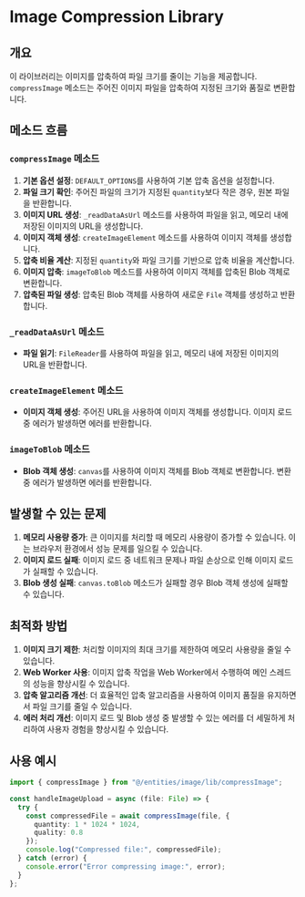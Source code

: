 # Image Compression Library

## 개요

이 라이브러리는 이미지를 압축하여 파일 크기를 줄이는 기능을 제공합니다. `compressImage` 메소드는 주어진 이미지 파일을 압축하여 지정된 크기와 품질로 변환합니다.

## 메소드 흐름

### `compressImage` 메소드

1. **기본 옵션 설정**: `DEFAULT_OPTIONS`를 사용하여 기본 압축 옵션을 설정합니다.
2. **파일 크기 확인**: 주어진 파일의 크기가 지정된 `quantity`보다 작은 경우, 원본 파일을 반환합니다.
3. **이미지 URL 생성**: `_readDataAsUrl` 메소드를 사용하여 파일을 읽고, 메모리 내에 저장된 이미지의 URL을 생성합니다.
4. **이미지 객체 생성**: `createImageElement` 메소드를 사용하여 이미지 객체를 생성합니다.
5. **압축 비율 계산**: 지정된 `quantity`와 파일 크기를 기반으로 압축 비율을 계산합니다.
6. **이미지 압축**: `imageToBlob` 메소드를 사용하여 이미지 객체를 압축된 Blob 객체로 변환합니다.
7. **압축된 파일 생성**: 압축된 Blob 객체를 사용하여 새로운 `File` 객체를 생성하고 반환합니다.

### `_readDataAsUrl` 메소드

- **파일 읽기**: `FileReader`를 사용하여 파일을 읽고, 메모리 내에 저장된 이미지의 URL을 반환합니다.

### `createImageElement` 메소드

- **이미지 객체 생성**: 주어진 URL을 사용하여 이미지 객체를 생성합니다. 이미지 로드 중 에러가 발생하면 에러를 반환합니다.

### `imageToBlob` 메소드

- **Blob 객체 생성**: `canvas`를 사용하여 이미지 객체를 Blob 객체로 변환합니다. 변환 중 에러가 발생하면 에러를 반환합니다.

## 발생할 수 있는 문제

1. **메모리 사용량 증가**: 큰 이미지를 처리할 때 메모리 사용량이 증가할 수 있습니다. 이는 브라우저 환경에서 성능 문제를 일으킬 수 있습니다.
2. **이미지 로드 실패**: 이미지 로드 중 네트워크 문제나 파일 손상으로 인해 이미지 로드가 실패할 수 있습니다.
3. **Blob 생성 실패**: `canvas.toBlob` 메소드가 실패할 경우 Blob 객체 생성에 실패할 수 있습니다.

## 최적화 방법

1. **이미지 크기 제한**: 처리할 이미지의 최대 크기를 제한하여 메모리 사용량을 줄일 수 있습니다.
2. **Web Worker 사용**: 이미지 압축 작업을 Web Worker에서 수행하여 메인 스레드의 성능을 향상시킬 수 있습니다.
3. **압축 알고리즘 개선**: 더 효율적인 압축 알고리즘을 사용하여 이미지 품질을 유지하면서 파일 크기를 줄일 수 있습니다.
4. **에러 처리 개선**: 이미지 로드 및 Blob 생성 중 발생할 수 있는 에러를 더 세밀하게 처리하여 사용자 경험을 향상시킬 수 있습니다.

## 사용 예시

```typescript
import { compressImage } from "@/entities/image/lib/compressImage";

const handleImageUpload = async (file: File) => {
  try {
    const compressedFile = await compressImage(file, {
      quantity: 1 * 1024 * 1024,
      quality: 0.8
    });
    console.log("Compressed file:", compressedFile);
  } catch (error) {
    console.error("Error compressing image:", error);
  }
};
```
